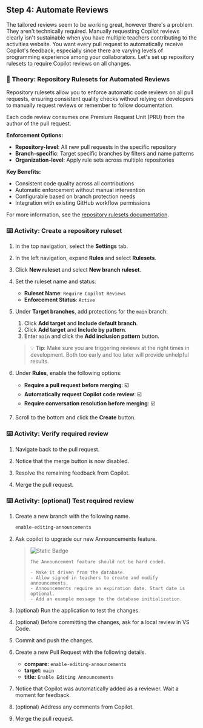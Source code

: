 ## Step 4: Automate Reviews

The tailored reviews seem to be working great, however there's a problem. They aren't technically required. Manually requesting Copilot reviews clearly isn't sustainable when you have multiple teachers contributing to the activities website. You want every pull request to automatically receive Copilot's feedback, especially since there are varying levels of programming experience among your collaborators. Let's set up repository rulesets to require Copilot reviews on all changes.

### 📖 Theory: Repository Rulesets for Automated Reviews

Repository rulesets allow you to enforce automatic code reviews on all pull requests, ensuring consistent quality checks without relying on developers to manually request reviews or remember to follow documentation.

Each code review consumes one Premium Request Unit (PRU) from the author of the pull request.

**Enforcement Options:**

- **Repository-level**: All new pull requests in the specific repository
- **Branch-specific**: Target specific branches by filters and name patterns
- **Organization-level**: Apply rule sets across multiple repositories

**Key Benefits:**

- Consistent code quality across all contributions
- Automatic enforcement without manual intervention
- Configurable based on branch protection needs
- Integration with existing GitHub workflow permissions

For more information, see the [repository rulesets documentation](https://docs.github.com/en/repositories/configuring-branches-and-merges-in-your-repository/managing-rulesets/about-rulesets).

### ⌨️ Activity: Create a repository ruleset

1. In the top navigation, select the **Settings** tab.

1. In the left navigation, expand **Rules** and select **Rulesets**.

1. Click **New ruleset** and select **New branch ruleset**.

1. Set the ruleset name and status:

   - **Ruleset Name**: `Require Copilot Reviews`
   - **Enforcement Status**: `Active`

1. Under **Target branches**, add protections for the `main` branch:

   1. Click **Add target** and **Include default branch**.
   1. Click **Add target** and **Include by pattern**.
   1. Enter `main` and click the **Add inclusion pattern** button.

   > 💡 **Tip**: Make sure you are triggering reviews at the right times in development. Both too early and too later will provide unhelpful results.

1. Under **Rules**, enable the following options:

   - **Require a pull request before merging**: ☑️
   - **Automatically request Copilot code review**: ☑️
   - **Require conversation resolution before merging**: ☑️

1. Scroll to the bottom and click the **Create** button.

### ⌨️ Activity: Verify required review

1. Navigate back to the pull request.

1. Notice that the merge button is now disabled.

1. Resolve the remaining feedback from Copilot.

1. Merge the pull request.

### ⌨️ Activity: (optional) Test required review

1. Create a new branch with the following name.

   ```txt
   enable-editing-announcements
   ```

1. Ask copilot to upgrade our new Announcements feature.

   > ![Static Badge](https://img.shields.io/badge/-Prompt-text?style=social&logo=github%20copilot)
   >
   > ```prompt
   > The Announcement feature should not be hard coded.
   >
   > - Make it driven from the database.
   > - Allow signed in teachers to create and modify announcements.
   > - Announcements require an expiration date. Start date is optional.
   > - Add an example message to the database initialization.
   > ```

1. (optional) Run the application to test the changes.

1. (optional) Before committing the changes, ask for a local review in VS Code.

1. Commit and push the changes.

1. Create a new Pull Request with the following details.

   - **compare:** `enable-editing-announcements`
   - **target:** `main`
   - **title:** `Enable Editing Announcements`

1. Notice that Copilot was automatically added as a reviewer. Wait a moment for feedback.

1. (optional) Address any comments from Copilot.

1. Merge the pull request.

<!--
<details>
<summary>Having trouble? 🤷</summary><br/>

- ???

</details>
-->

